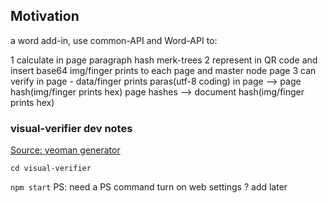 ## Motivation

a word add-in, use common-API and Word-API to:

1 calculate in page paragraph hash merk-trees
2 represent in QR code and insert base64 img/finger prints to each page and master node page
3 can verify in page - data/finger prints
paras(utf-8 coding) in page --> page hash(img/finger prints hex)
page hashes --> document hash(img/finger prints hex)

### visual-verifier dev notes

[Source: yeoman generator](https://docs.microsoft.com/en-us/office/dev/add-ins/quickstarts/word-quickstart?tabs=yeomangenerator)

`cd visual-verifier`

`npm start`
PS: need a PS command turn on web settings ? add later
